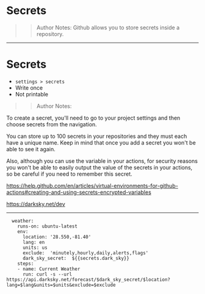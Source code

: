 <!-- .slide: data-state="title" -->

# Secrets

> > Author Notes: Github allows you to store secrets inside a repository.

---

# Secrets

- `settings > secrets`
- Write once
- Not printable

> > Author Notes:

To create a secret, you'll need to go to your project settings and then choose secrets from the navigation.

You can store up to 100 secrets in your repositories and they must each have a unique name. Keep in mind that once you add a secret you won't be able to see it again.

Also, although you can use the variable in your actions, for security reasons you won't be able to easily output the value of the secrets in your actions, so be careful if you need to remember this secret.

https://help.github.com/en/articles/virtual-environments-for-github-actions#creating-and-using-secrets-encrypted-variables

https://darksky.net/dev

---

```
  weather:
    runs-on: ubuntu-latest
    env:
      location: '28.550,-81.40'
      lang: en
      units: us
      exclude:  'minutely,hourly,daily,alerts,flags'
      dark_sky_secret:  ${{secrets.dark_sky}}
    steps:
    - name: Current Weather
      run: curl -s --url https://api.darksky.net/forecast/$dark_sky_secret/$location?lang=$lang&units=$units&exclude=$exclude

```
